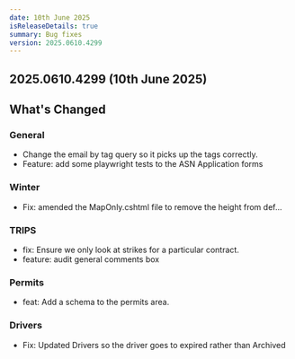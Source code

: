 ```yaml
---
date: 10th June 2025
isReleaseDetails: true
summary: Bug fixes
version: 2025.0610.4299
---
```

## 2025.0610.4299 (10th June 2025) 

## What's Changed

### General
* Change the email by tag query so it picks up the tags correctly. 
* Feature: add some playwright tests to the ASN Application forms 

### Winter 
* Fix: amended the MapOnly.cshtml file to remove the height from def… 

### TRIPS
* fix: Ensure we only look at strikes for a particular contract.
* feature: audit general comments box 

### Permits
* feat: Add a schema to the permits area. 

### Drivers
* Fix: Updated Drivers so the driver goes to expired rather than Archived 


